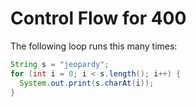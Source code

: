 # Control Flow for 400

The following loop runs this many times:

```java
String s = "jeopardy";
for (int i = 0; i < s.length(); i++) {
  System.out.print(s.charAt(i));
}
```
